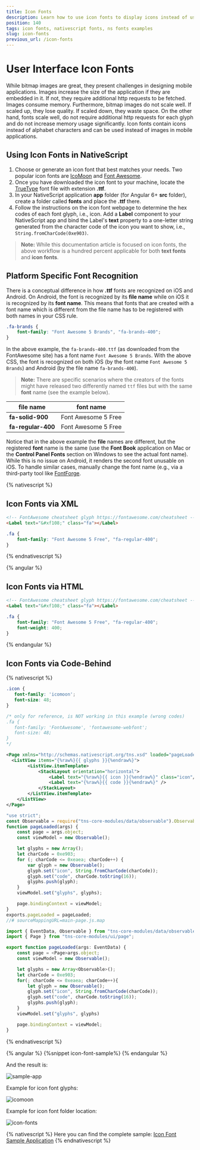 ```yaml
---
title: Icon Fonts
description: Learn how to use icon fonts to display icons instead of using images. The article describes how to set up the font file and how to use it via XML and code-behind.
position: 140
tags: icon fonts, nativescript fonts, ns fonts examples
slug: icon-fonts
previous_url: /icon-fonts
---
```


# User Interface Icon Fonts

While bitmap images are great, they present challenges in designing mobile applications. Images increase the size of the application if they are embedded in it. If not, they require additional http requests to be fetched. Images consume memory. Furthermore, bitmap images do not scale well. If scaled up, they lose quality. If scaled down, they waste space. On the other hand, fonts scale well, do not require additional http requests for each glyph and do not increase memory usage significantly. Icon fonts contain icons instead of alphabet characters and can be used instead of images in mobile applications.

## Using Icon Fonts in NativeScript

1. Choose or generate an icon font that best matches your needs. Two popular icon fonts are [IcoMoon](https://icomoon.io/) and [Font Awesome](https://fontawesome.com/how-to-use/on-the-web/setup/hosting-font-awesome-yourself).
2. Once you have downloaded the icon font to your machine, locate the [TrueType](https://en.wikipedia.org/wiki/TrueType) font file with extension **.ttf**.
3. In your NativeScript application **app** folder (for Angular 6+ **src** folder), create a folder called **fonts** and place the **.ttf** there.
4. Follow the instructions on the icon font webpage to determine the hex codes of each font glyph, i.e., icon. Add a **Label** component to your NativeScript app and bind the Label's **text** property to a one-letter string generated from the character code of the icon you want to show, i.e., `String.fromCharCode(0xe903)`.

> **Note:** While this documentation article is focused on icon fonts, the above workflow is a hundred percent applicable for both **text fonts** and **icon fonts**.


## Platform Specific Font Recognition

There is a conceptual difference in how **.ttf** fonts are recognized on iOS and Android. On Android, the font is recognized by its **file name** while on iOS it is recognized by its **font name**. This means that fonts that are created with a font name which is different from the file name has to be registered with both names in your CSS rule.

```CSS
.fa-brands {
    font-family: "Font Awesome 5 Brands", "fa-brands-400";
}
```

In the above example, the `fa-brands-400.ttf` (as downloaded from the FontAwesome site) has a font name `Font Awesome 5 Brands`. With the above CSS, the font is recognized on both iOS (by the font name `Font Awesome 5 Brands`) and Android (by the file name `fa-brands-400`).

> **Note:** There are specific scenarios where the creators of the fonts might have released two differently named `ttf` files but with the same **font** name (see the example below).

|file name    | font name     |
|-----------|---------------|
|**fa-solid-900** | Font Awesome 5 Free
|**fa-regular-400** | Font Awesome 5 Free

Notice that in the above example the **file** names are different, but the registered **font** name is the same (use the **Font Book** application on Mac or the **Control Panel Fonts** section on Windows to see the actual font name). While this is no issue on Android, it renders the second font unusable on iOS. To handle similar cases, manually change the font name (e.g., via a third-party tool like [FontForge](http://fontforge.github.io/).

{% nativescript %}
## Icon Fonts via XML

```HTML
<!-- FontAwesome cheatsheet glyph https://fontawesome.com/cheatsheet -->
<Label text="&#xf108;" class="fa"></Label>
```
```CSS
.fa {
    font-family: "Font Awesome 5 Free", "fa-regular-400";
}
```
{% endnativescript %}

{% angular %}
## Icon Fonts via HTML

```HTML
<!-- FontAwesome cheatsheet glyph https://fontawesome.com/cheatsheet -->
<Label text="&#xf108;" class="fa"></Label>
```
```CSS
.fa {
    font-family: "Font Awesome 5 Free", "fa-regular-400";
    font-weight: 400;
}
```
{% endangular %}

## Icon Fonts via Code-Behind
{% nativescript %}
``` CSS
.icon {
   font-family: 'icomoon';
   font-size: 48;
}

/* only for reference, is NOT working in this example (wrong codes) 
.fa {
   font-family: 'FontAwesome', 'fontawesome-webfont';
   font-size: 48;
}
*/
```
``` XML
<Page xmlns="http://schemas.nativescript.org/tns.xsd" loaded="pageLoaded">
  <ListView items="{%raw%}{{ glyphs }}{%endraw%}">
        <ListView.itemTemplate>
            <StackLayout orientation="horizontal">
                <Label text="{%raw%}{{ icon }}{%endraw%}" class="icon"/>
                <Label text="{%raw%}{{ code }}{%endraw%}" />
            </StackLayout>
        </ListView.itemTemplate>
    </ListView>
</Page>
```
``` JavaScript
"use strict";
const Observable = require("tns-core-modules/data/observable").Observable;
function pageLoaded(args) {
    const page = args.object;
    const viewModel = new Observable();

    let glyphs = new Array();
    let charCode = 0xe903;
    for (; charCode <= 0xeaea; charCode++) {
        var glyph = new Observable();
        glyph.set("icon", String.fromCharCode(charCode));
        glyph.set("code", charCode.toString(16));
        glyphs.push(glyph);
    }
    viewModel.set("glyphs", glyphs);

    page.bindingContext = viewModel;
}
exports.pageLoaded = pageLoaded;
//# sourceMappingURL=main-page.js.map
```
``` TypeScript
import { EventData, Observable } from "tns-core-modules/data/observable";
import { Page } from "tns-core-modules/ui/page";

export function pageLoaded(args: EventData) {
    const page = <Page>args.object;
    const viewModel = new Observable();

    let glyphs = new Array<Observable>();
    let charCode = 0xe903;
    for(; charCode <= 0xeaea; charCode++){
        let glyph = new Observable();
        glyph.set("icon", String.fromCharCode(charCode));
        glyph.set("code", charCode.toString(16));
        glyphs.push(glyph);
    }
    viewModel.set("glyphs", glyphs)

    page.bindingContext = viewModel;
}
```
{% endnativescript %}

{% angular %}
{%snippet icon-font-sample%}
{% endangular %}

And the result is:

![sample-app](./img/modules/icon-fonts/sample-app.png "Sample App")

Example for icon font glyphs:

![icomoon](./img/modules/icon-fonts/icomoon.png "Icomoon")

Example for icon font folder location:

![icon-fonts](./img/modules/icon-fonts/fonts-folder.png "Fonts Folder")

{% nativescript %}
Here you can find the complete sample: [Icon Font Sample Application](https://github.com/NativeScript/icon-fonts)
{% endnativescript %}
